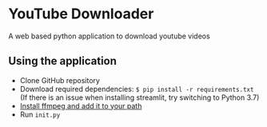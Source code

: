 # YouTube Downloader
 A web based python application to download youtube videos


## Using the application
* Clone GitHub repository
* Download required dependencies: ```$ pip install -r requirements.txt``` (If there is an issue when installing streamlit, try switching to Python 3.7)
* [Install ffmpeg and add it to your path](https://www.wikihow.com/Install-FFmpeg-on-Windows)
* Run `init.py`
